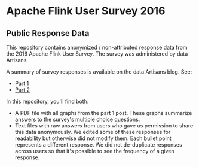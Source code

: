 # Apache Flink User Survey 2016
## Public Response Data

This repository contains anonymized / non-attributed response data from the 2016 Apache Flink User Survey. The survey was administered by data Artisans.

A summary of survey responses is available on the data Artisans blog. See:
* [Part 1](http://data-artisans.com/flink-user-survey-2016-part-1/)
* [Part 2](http://data-artisans.com/flink-user-survey-2016-part-2/)

In this repository, you'll find both:
* A PDF file with all graphs from the part 1 post. These graphs summarize answers to the survey's multiple choice questions.
* Text files with raw answers from users who gave us permission to share this data anonymously. We edited some of these responses for readability but otherwise did not modify them. Each bullet point represents a different response. We did not de-duplicate responses across users so that it's possible to see the frequency of a given response.
